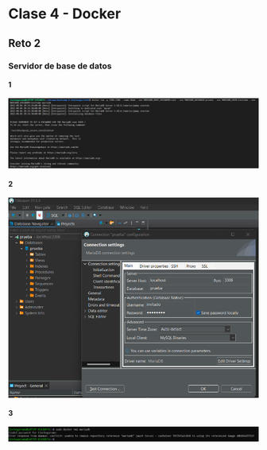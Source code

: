 # Clase 4 - Docker

## Reto 2

### Servidor de base de datos

#### 1

![Esta es una imagen](01.png)

#### 2

![Esta es una imagen](02.png)

#### 3

![Esta es una imagen](03.png)